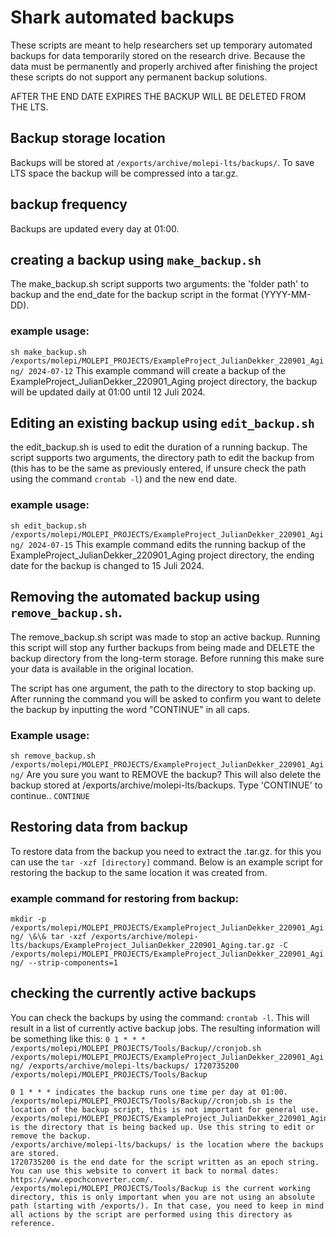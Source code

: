 # Shark automated backups
These scripts are meant to help researchers set up temporary automated backups for data temporarily stored on the research drive. Because the data must be permanently and properly archived after finishing the project these scripts do not support any permanent backup solutions. 

AFTER THE END DATE EXPIRES THE BACKUP WILL BE DELETED FROM THE LTS.

## Backup storage location
Backups will be stored at `/exports/archive/molepi-lts/backups/`. To save LTS space the backup will be compressed into a tar.gz.

## backup frequency
Backups are updated every day at 01:00. 

## creating a backup using `make_backup.sh`
The make_backup.sh script supports two arguments: the 'folder path' to backup and the end_date for the backup script in the format (YYYY-MM-DD).

### example usage:
```sh make_backup.sh /exports/molepi/MOLEPI_PROJECTS/ExampleProject_JulianDekker_220901_Aging/ 2024-07-12```
This example command will create a backup of the ExampleProject_JulianDekker_220901_Aging project directory, the backup will be updated daily at 01:00 until 12 Juli 2024. 

## Editing an existing backup using `edit_backup.sh`
the edit_backup.sh is used to edit the duration of a running backup. The script supports two arguments, the directory path to edit the backup from (this has to be the same as previously entered, if unsure check the path using the command `crontab -l`) and the new end date. 

### example usage:
```sh edit_backup.sh /exports/molepi/MOLEPI_PROJECTS/ExampleProject_JulianDekker_220901_Aging/ 2024-07-15```
This example command edits the running backup of the ExampleProject_JulianDekker_220901_Aging project directory, the ending date for the backup is changed to 15 Juli 2024.

## Removing the automated backup using `remove_backup.sh`.
The remove_backup.sh script was made to stop an active backup. Running this script will stop any further backups from being made and DELETE the backup directory from the long-term storage. Before running this make sure your data is available in the original location. 

The script has one argument, the path to the directory to stop backing up. After running the command you will be asked to confirm you want to delete the backup by inputting the word "CONTINUE" in all caps.

### Example usage:
```sh remove_backup.sh /exports/molepi/MOLEPI_PROJECTS/ExampleProject_JulianDekker_220901_Aging/```
Are you sure you want to REMOVE the backup? This will also delete the backup stored at /exports/archive/molepi-lts/backups. Type 'CONTINUE' to continue.. `CONTINUE`

## Restoring data from backup
To restore data from the backup you need to extract the .tar.gz. for this you can use the `tar -xzf [directory]` command. Below is an example script for restoring the backup to the same location it was created from. 

### example command for restoring from backup:
```mkdir -p /exports/molepi/MOLEPI_PROJECTS/ExampleProject_JulianDekker_220901_Aging/ \&\& tar -xzf /exports/archive/molepi-lts/backups/ExampleProject_JulianDekker_220901_Aging.tar.gz -C /exports/molepi/MOLEPI_PROJECTS/ExampleProject_JulianDekker_220901_Aging/ --strip-components=1 ```

## checking the currently active backups
You can check the backups by using the command: `crontab -l`. This will result in a list of currently active backup jobs. The resulting information will be something like this:
```0 1 * * * /exports/molepi/MOLEPI_PROJECTS/Tools/Backup//cronjob.sh /exports/molepi/MOLEPI_PROJECTS/ExampleProject_JulianDekker_220901_Aging/ /exports/archive/molepi-lts/backups/ 1720735200 /exports/molepi/MOLEPI_PROJECTS/Tools/Backup```
```
0 1 * * * indicates the backup runs one time per day at 01:00.
/exports/molepi/MOLEPI_PROJECTS/Tools/Backup//cronjob.sh is the location of the backup script, this is not important for general use. 
/exports/molepi/MOLEPI_PROJECTS/ExampleProject_JulianDekker_220901_Aging/ is the directory that is being backed up. Use this string to edit or remove the backup. 
/exports/archive/molepi-lts/backups/ is the location where the backups are stored. 
1720735200 is the end date for the script written as an epoch string. You can use this website to convert it back to normal dates: https://www.epochconverter.com/. 
/exports/molepi/MOLEPI_PROJECTS/Tools/Backup is the current working directory, this is only important when you are not using an absolute path (starting with /exports/). In that case, you need to keep in mind all actions by the script are performed using this directory as reference. 
```
